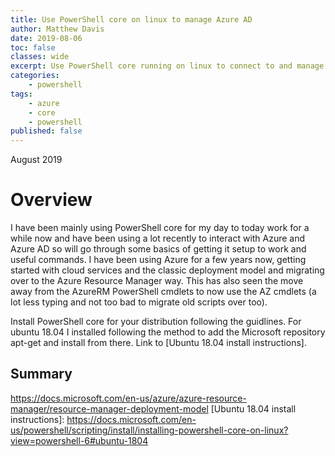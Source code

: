 ```yaml
---
title: Use PowerShell core on linux to manage Azure AD
author: Matthew Davis
date: 2019-08-06
toc: false
classes: wide
excerpt: Use PowerShell core running on linux to connect to and manage Azure AD.
categories:
    - powershell
tags:
    - azure
    - core
    - powershell
published: false
---
```

August 2019

# Overview
I have been mainly using PowerShell core for my day to today work for a while now and have been using a lot recently to interact with Azure and Azure AD so will go through some basics of getting it setup to work and useful commands. I have been using Azure for a few years now, getting started with cloud services and the classic deployment model and migrating over to the Azure Resource Manager way. This has also seen the move away from the AzureRM PowerShell cmdlets to now use the AZ cmdlets (a lot less typing and not too bad to migrate old scripts over too).

Install PowerShell core for your distribution following the guidlines. For ubuntu 18.04 I installed following the method to add the Microsoft repository apt-get and install from there. Link to [Ubuntu 18.04 install instructions].


## Summary


https://docs.microsoft.com/en-us/azure/azure-resource-manager/resource-manager-deployment-model
[Ubuntu 18.04 install instructions]: https://docs.microsoft.com/en-us/powershell/scripting/install/installing-powershell-core-on-linux?view=powershell-6#ubuntu-1804